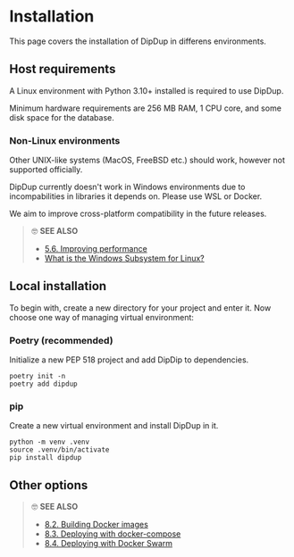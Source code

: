 # Installation

This page covers the installation of DipDup in differens environments.

## Host requirements

A Linux environment with Python 3.10+ installed is required to use DipDup.

Minimum hardware requirements are 256 MB RAM, 1 CPU core, and some disk space for the database.

### Non-Linux environments

Other UNIX-like systems (MacOS, FreeBSD etc.) should work, however not supported officially.

DipDup currently doesn't work in Windows environments due to incompabilities in libraries it depends on. Please use WSL or Docker.

We aim to improve cross-platform compatibility in the future releases.

> 🤓 **SEE ALSO**
> 
> * [5.6. Improving performance](advanced/performance/)
> * [What is the Windows Subsystem for Linux?](https://docs.microsoft.com/en-us/windows/wsl/about)

## Local installation

To begin with, create a new directory for your project and enter it. Now choose one way of managing virtual environment:

### Poetry (recommended)

Initialize a new PEP 518 project and add DipDip to dependencies.

```shell
poetry init -n
poetry add dipdup
```

### pip

Create a new virtual environment and install DipDup in it.

```shell
python -m venv .venv
source .venv/bin/activate
pip install dipdup
```

## Other options

> 🤓 **SEE ALSO**
>
> * [8.2. Building Docker images](../deployment/docker.md)
> * [8.3. Deploying with docker-compose](../deployment/docker-compose.md)
> * [8.4. Deploying with Docker Swarm](../deployment/swarm.md)